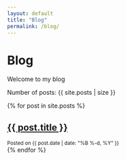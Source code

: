 ```yaml
---
layout: default
title: "Blog"
permalink: /blog/
---
```

# Blog
Welcome to my blog

<p>Number of posts: {{ site.posts | size }}</p>

{% for post in site.posts %}
  <article>
    <h2><a href="{{ site.baseurl }}{{ post.url }}">{{ post.title }}</a></h2>
    <small>Posted on {{ post.date | date: "%B %-d, %Y" }}</small>
  </article>
{% endfor %}




